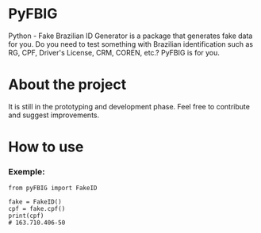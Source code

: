 # PyFBIG
Python - Fake Brazilian ID Generator is a package that generates fake data for you. Do you need to test something with Brazilian identification such as RG, CPF, Driver's License, CRM, COREN, etc.? PyFBIG is for you.

# About the project
It is still in the prototyping and development phase. Feel free to contribute and suggest improvements.

# How to use
### Exemple:

```
from pyFBIG import FakeID

fake = FakeID()
cpf = fake.cpf()
print(cpf)
# 163.710.406-50
```